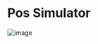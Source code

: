 # Pos Simulator

![image](https://user-images.githubusercontent.com/54174687/198014457-4e016031-70c0-4560-865a-3012f171b5fb.png)


